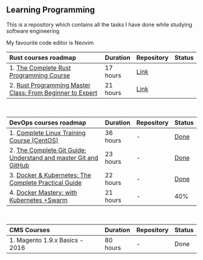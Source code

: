 ## Learning Programming

This is a repository which contains all the tasks I have done while studying software engineering

My favourite code editor is Neovim

| Rust courses roadmap                                                                                                                             | Duration | Repository                                                                            | Status |
| :----------------------------------------------------------------------------------------------------------------------------------------------- | :------- | :------------------------------------------------------------------------------------ | :----- |
| 1. [The Complete Rust Programming Course](https://www.udemy.com/course/rust-programming-the-complete-guide/)                                     | 17 hours | [Link](https://github.com/monjofn/learn/tree/main/rust/01-complete-rust-course-udemy) |        |
| 2. [Rust Programming Master Class: From Beginner to Expert](https://www.udemy.com/course/rust-programming-master-class-from-beginner-to-expert/) | 21 hours | [Link](https://github.com/monjofn/learn/tree/main/rust/02-beginner-to-expert-udemy)   |        |

<br />

| DevOps courses roadmap                                                                                                              | Duration | Repository | Status                                                                             |
| :---------------------------------------------------------------------------------------------------------------------------------- | :------- | :--------- | :--------------------------------------------------------------------------------- |
| 1. [Complete Linux Training Course (CentOS)](https://www.udemy.com/course/complete-linux-training-course-to-get-your-dream-it-job/) | 36 hours | -          | [Done](https://www.udemy.com/certificate/UC-807c035c-577a-464a-b57d-6c7392ae06e8/) |
| 2. [The Complete Git Guide: Understand and master Git and GitHub](https://www.udemy.com/course/git-and-github-complete-guide/)      | 23 hours | -          | [Done](https://www.udemy.com/certificate/UC-3c46ec19-5675-4669-bcb1-b0bea179bd72/) |
| 3. [Docker & Kubernetes: The Complete Practical Guide](https://www.udemy.com/course/docker-complete/)                               | 22 hours | -          | [Done](https://www.udemy.com/certificate/UC-aeeeaf25-b385-4b88-813d-d3cab5699ec5/) |
| 4. [Docker Mastery: with Kubernetes +Swarm](https://www.udemy.com/course/docker-mastery/)                                           | 21 hours | -          | 40%                                                                                |

<br />

| CMS Courses                    | Duration | Repository | Status |
| :----------------------------- | :------- | :--------- | :----- |
| 1. Magento 1.9.x Basics - 2016 | 80 hours | -          | Done   |
